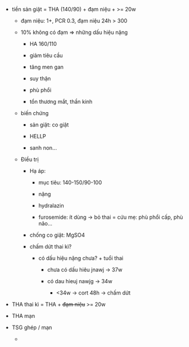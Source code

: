 - tiền sản giật = THA (140/90) + đạm niệu + >= 20w  
	- đạm niệu: 1+, PCR 0.3, đạm niệu 24h > 300  
	- 10% không có đạm => những dấu hiệu nặng  
		- HA 160/110  
		- giảm tiêu cầu  
		- tăng men gan  
		- suy thận  
		- phù phổi  
		- tổn thương mắt, thần kinh  
	- biến chứng  
		- sản giật: co giật  
		- HELLP  
		- sanh non...  
	- Điều trị  
		- Hạ áp:  
			- mục tiêu: 140-150/90-100  
			- nặng  
			- hydralazin  
			- furosemide: ít dùng -> bỏ thai = cứu mẹ: phù phổi cấp, phù não...  
		- chống co giật: MgSO4  
		- chấm dứt thai kì?  
			- có dấu hiệu nặng chưa? + tuổi thai  
				- chưa có dấu hiêu jnawj -> 37w  
				- có dau hieuj nawjg -> 34w  
					- <34w -> cort 48h -> chấm dứt  
  
  
  
  
- THA thai kì = THA + ~~đạm niệu~~ >= 20w  
- THA mạn  
- TSG ghép / mạn  
	- 